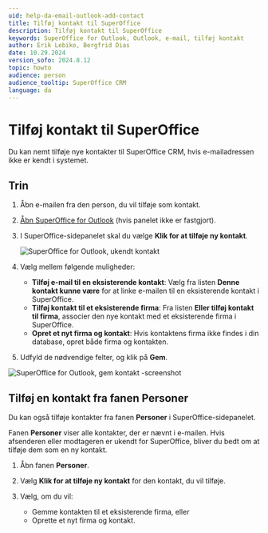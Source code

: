 ```yaml
---
uid: help-da-email-outlook-add-contact
title: Tilføj kontakt til SuperOffice
description: Tilføj kontakt til SuperOffice
keywords: SuperOffice for Outlook, Outlook, e-mail, tilføj kontakt
author: Erik Lebiko, Bergfrid Dias
date: 10.29.2024
version_sofo: 2024.8.12
topic: howto
audience: person
audience_tooltip: SuperOffice CRM
language: da
---
```


# Tilføj kontakt til SuperOffice

Du kan nemt tilføje nye kontakter til SuperOffice CRM, hvis e-mailadressen ikke er kendt i systemet.

## Trin

1. Åbn e-mailen fra den person, du vil tilføje som kontakt.

1. [Åbn SuperOffice for Outlook][1] (hvis panelet ikke er fastgjort).

1. I SuperOffice-sidepanelet skal du vælge **Klik for at tilføje ny kontakt**.

    ![SuperOffice for Outlook, ukendt kontakt][img2]

1. Vælg mellem følgende muligheder:

    * **Tilføj e-mail til en eksisterende kontakt**: Vælg fra listen **Denne kontakt kunne være** for at linke e-mailen til en eksisterende kontakt i SuperOffice.
    * **Tilføj kontakt til et eksisterende firma**: Fra listen **Eller tilføj kontakt til firma**, associer den nye kontakt med et eksisterende firma i SuperOffice.
    * **Opret et nyt firma og kontakt**: Hvis kontaktens firma ikke findes i din database, opret både firma og kontakten.

1. Udfyld de nødvendige felter, og klik på **Gem**.

![SuperOffice for Outlook, gem kontakt -screenshot][img1]

## Tilføj en kontakt fra fanen Personer

Du kan også tilføje kontakter fra fanen **Personer** i SuperOffice-sidepanelet.

Fanen **Personer** viser alle kontakter, der er nævnt i e-mailen. Hvis afsenderen eller modtageren er ukendt for SuperOffice, bliver du bedt om at tilføje dem som en ny kontakt.

1. Åbn fanen **Personer**.

1. Vælg **Klik for at tilføje ny kontakt** for den kontakt, du vil tilføje.

1. Vælg, om du vil:

    * Gemme kontakten til et eksisterende firma, eller
    * Oprette et nyt firma og kontakt.

<!-- Referenced links -->
[1]: get.md#open

<!-- Referenced images -->
[img1]: ../../../../media/loc/en/email/outlook-add-contact.png
[img2]: ../../../../media/loc/en/email/outlook-unknown-contact.png
